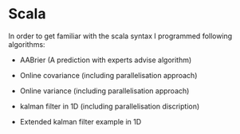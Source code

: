 # Scala

In order to get familiar with the scala syntax I programmed following algorithms:

- AABrier (A prediction with experts advise algorithm)

- Online covariance (including parallelisation approach)

- Online variance (including parallelisation approach)

- kalman filter in 1D (including parallelisation discription)

- Extended kalman filter example in 1D



